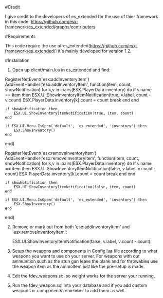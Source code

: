 #Credit

I give credit to the developers of es_extended for the use of thier framework in this code.
https://github.com/esx-framework/es_extended/graphs/contributors

#Requirements

This code require the use of es_extended(https://github.com/esx-framework/es_extended/) it's mainly developed for version 1.2.


#Installation

1. Open up client/main.lua in es_extended and find:

RegisterNetEvent('esx:addInventoryItem')
AddEventHandler('esx:addInventoryItem', function(item, count, showNotification)
	for k,v in ipairs(ESX.PlayerData.inventory) do
		if v.name == item then
			ESX.UI.ShowInventoryItemNotification(true, v.label, count - v.count)
			ESX.PlayerData.inventory[k].count = count
			break
		end
	end

	if showNotification then
		ESX.UI.ShowInventoryItemNotification(true, item, count)
	end

	if ESX.UI.Menu.IsOpen('default', 'es_extended', 'inventory') then
		ESX.ShowInventory()
	end
end)

RegisterNetEvent('esx:removeInventoryItem')
AddEventHandler('esx:removeInventoryItem', function(item, count, showNotification)
 	for k,v in ipairs(ESX.PlayerData.inventory) do
		if v.name == item then
			ESX.UI.ShowInventoryItemNotification(false, v.label, v.count - count)
			ESX.PlayerData.inventory[k].count = count
			break
		end
	end

	if showNotification then
		ESX.UI.ShowInventoryItemNotification(false, item, count)
	end

	if ESX.UI.Menu.IsOpen('default', 'es_extended', 'inventory') then
		ESX.ShowInventory()
	end
end)

2. Remove or mark out from both 'esx:addInventoryItem' and 'esx:removeInventoryItem':

	ESX.UI.ShowInventoryItemNotification(false, v.label, v.count - count)

3. Setup the weapons and components in Config.lua file according to what weapons you want to use on your server.
	For weapons with out ammunition such as the stun gun leave the blank and for throwables use the weapon item as the ammoItem just like the pre-setup is made.

4. Edit the fdev_weapons.sql so weight works for the server your running.

5. Run the fdev_weapon.sql into your database and if you add custom weapons or components remember to add them as well.



